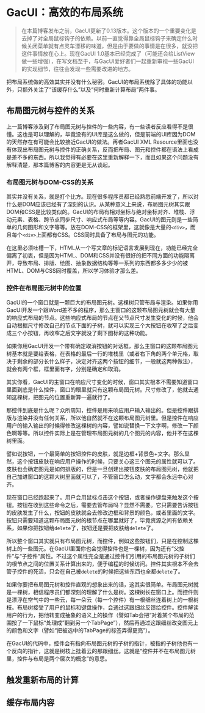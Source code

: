 # GacUI：高效的布局系统

> 在本篇博客发布之前，GacUI更新了0.13版本。这个版本的一个重要变化是去掉了对全局鼠标钩子的依赖。以前一直觉得靠全局鼠标钩子来确定什么时候关闭菜单就有点灵车漂移的味道，但是由于要做的事情是在很多，就没把这件事情放在心上。现在GacUI 1.0基本已经完成了（可能还会给ListView做一些增强），在写文档至于，与GacUI爱好者们一起重新审视一些GacUI的实现细节，往往会发现一些需要改进的地方。

把布局系统做的高效其实并没有什么秘密。GacUI的布局系统除了具体的功能以外，只额外关注了“该缓存什么”以及“何时重新计算布局”两件事。

## 布局图元树与控件的关系

上一篇博客涉及到了布局图元树与控件的一些内容，有一些读者反应看得不是很懂。这也是可以理解的，毕竟没有的UI库是这么做的，但是前端的UI库因为DOM的天然存在有可能会比较接近GacUI的做法。再者GacUI XML Resource里面也没有体现出布局图元树与控件的正确关系，反而把布局、图元和控件都在语法上看成是差不多的东西。所以我觉得有必要在这里重新解释一下，而且如果这个问题没有解释清楚，那本篇博客的内容更是无从谈起。

### 布局图元树与DOM-CSS的关系

其实并没有关系，就是打个比方。现在很多程序员都已经熟悉前端开发了，所以对什么是DOM应该已经有了深刻的认识。从某种意义上来说，布局图元树其实跟DOM和CSS是比较类似的。GacUI的布局有相对坐标与绝对坐标对齐、堆栈、浮动元素、表格、跨节点同步尺寸、响应式布局等等内容。GacUI的图元则是一些简单的几何图形和文字等等。放在DOM-CSS的框架里，这就像是大量的`<div>`，而且每个`<div>`上面都有CSS。CSS同时具备了布局与图元的功能。

在这里必须吐槽一下，HTML从一个写文章的标记语言发展到现在，功能已经完全偏离了初衷，但是因为HTML、DOM和CSS并没有很好的把不同方面的功能隔离开，导致布局、排版、绘图、抽象数据结构等等一系列的东西都多多少少的被HTML、DOM与CSS同时覆盖，所以学习体验才那么差。

### 控件在布局图元树中的位置

GacUI的一个窗口就是一颗巨大的布局图元树。这棵树只管布局与渲染。如果你用GacUI开发一个跟Word差不多的程序，那么主窗口的这颗布局图元树就会有大量的响应式布局的节点。这些响应式布局的节点在父节点尺寸发生变化的时候，他会自动根据尺寸修改自己的节点下面的子树，就可以实现三个大按钮在收窄了之后变成三个小按钮，再收窄之后文字就没了剩下图标的这种功能。

如果你用GacUI开发一个带有确定取消按钮的对话框，那么主窗口的这颗布局图元树基本就是要给表格，在表格的最后一行的堆栈里（或者右下角的两个单元格，取决于剩余的部分长什么样子，决定对齐这两个按钮的细节，一般就这两种做法），就会有两个框，框里面有字，分别是确定和取消。

其实你看，GacUI的主窗口在响应尺寸变化的时候，窗口其实根本不需要知道窗口里面到底是什么控件，窗口的眼里就只有这颗布局图元树。尺寸修改了，他就去通知这棵树，把图元的位置重新算一遍就行了。

那控件到底是什么呢？众所周知，控件是用来响应用户输入输出的。但是控件跟排版与渲染并没有任何关系，所以他自然就不在这颗布局图元树里。但是控件在响应用户的输入输出的时候得修改这棵树的内容，譬如说替换一下文字啊，修改一下颜色啊等等。所以控件实际上是在管理布局图元树的几个图元的内容，他并不在这棵树里面。

譬如说按钮，一个最简单的按钮控件的皮肤，就是边框+背景色+文字。那么显然，这个按钮皮肤在响应用户操作的时候，只要关心这三个图元的属性就可以了。皮肤也会确定图元是如何排版的，但是一旦创建出按钮皮肤的布局图元树，他就把自己加进窗口的这颗大树里面就可以了，不管窗口怎么动，文字都会永远中心对齐。

现在窗口已经跑起来了。用户会用鼠标点击这个按钮，或者操作键盘来触发这个按钮。按钮在收到这些命令之后，需要去管布局吗？显然不需要。它只需要告诉按钮的皮肤发生了什么，按钮的皮肤就会去修改边框和背景的颜色，或者里面的文字。按钮只需要知道这颗布局图元树的根节点在哪里就好了，毕竟资源之间有依赖关系，如果你把按钮给`delete`了，按钮还是要把皮肤给`delete`了。

所以整个窗口其实就只有布局图元树，而控件，例如这些按钮们，只是在控制这棵树上的一些图元。在GacUI里面你也会觉得控件也是一棵树，因为还有“父控件”与“子控件”属性。不过这个属性完全是通过控件们引用的布局图元树的子树们的根节点之间的位置关系计算出来的，便于编程的时候访问。控件其实根本不会去管子控件的死活，只会在自己被`delete`的时候把这些东西也全都`delete`了。

如果你要把布局图元树和控件直观的想象出来的话，这其实很简单。布局图元树就是一棵树，相信程序员们都深刻的理解了什么是树。这棵树长在窗口上。而控件则是漂浮在空气中的一些云，每一朵云（每一个控件）有一根细丝连着树上的一根树枝。布局树接受了用户的鼠标和键盘操作，会通过这跟细丝反馈给控件。控件解读用户的行为，把他转变成抽象的语义上的操作（譬如Tab会把“对着某个布局的范围按了一下鼠标“处理成”翻到另一个TabPage”），然后再通过这跟细丝改变图元上的颜色和文字（譬如“把被选中的TabPage的标签弄得更亮”）。

在GacUI的代码中，控件会有指向布局图元树的子树的指针，被指的子树他也有一个反向的指针，这就是树枝上挂着云的那跟细丝。这就是“控件并不在布局图元树里，控件与布局是两个层次的概念”的意思。

## 触发重新布局的计算

## 缓存布局内容
